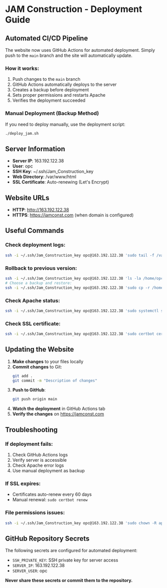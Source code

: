 # JAM Construction - Deployment Guide

## Automated CI/CD Pipeline

The website now uses GitHub Actions for automated deployment. Simply push to the `main` branch and the site will automatically update.

### How it works:
1. Push changes to the `main` branch
2. GitHub Actions automatically deploys to the server
3. Creates a backup before deployment
4. Sets proper permissions and restarts Apache
5. Verifies the deployment succeeded

### Manual Deployment (Backup Method)

If you need to deploy manually, use the deployment script:

```bash
./deploy_jam.sh
```

## Server Information

- **Server IP**: 163.192.122.38
- **User**: opc
- **SSH Key**: ~/.ssh/Jam_Construction_key
- **Web Directory**: /var/www/html
- **SSL Certificate**: Auto-renewing (Let's Encrypt)

## Website URLs

- **HTTP**: http://163.192.122.38
- **HTTPS**: https://jamconst.com (when domain is configured)

## Useful Commands

### Check deployment logs:
```bash
ssh -i ~/.ssh/Jam_Construction_key opc@163.192.122.38 'sudo tail -f /var/log/httpd/jamconst_error.log'
```

### Rollback to previous version:
```bash
ssh -i ~/.ssh/Jam_Construction_key opc@163.192.122.38 'ls -la /home/opc/website-backup-*'
# Choose a backup and restore:
ssh -i ~/.ssh/Jam_Construction_key opc@163.192.122.38 'sudo cp -r /home/opc/BACKUP_NAME/* /var/www/html/ && sudo chown -R apache:apache /var/www/html/'
```

### Check Apache status:
```bash
ssh -i ~/.ssh/Jam_Construction_key opc@163.192.122.38 'sudo systemctl status httpd'
```

### Check SSL certificate:
```bash
ssh -i ~/.ssh/Jam_Construction_key opc@163.192.122.38 'sudo certbot certificates'
```

## Updating the Website

1. **Make changes** to your files locally
2. **Commit changes** to Git:
   ```bash
   git add .
   git commit -m "Description of changes"
   ```
3. **Push to GitHub**:
   ```bash
   git push origin main
   ```
4. **Watch the deployment** in GitHub Actions tab
5. **Verify the changes** on https://jamconst.com

## Troubleshooting

### If deployment fails:
1. Check GitHub Actions logs
2. Verify server is accessible
3. Check Apache error logs
4. Use manual deployment as backup

### If SSL expires:
- Certificates auto-renew every 60 days
- Manual renewal: `sudo certbot renew`

### File permissions issues:
```bash
ssh -i ~/.ssh/Jam_Construction_key opc@163.192.122.38 'sudo chown -R apache:apache /var/www/html/ && sudo chmod -R 755 /var/www/html/'
```

## GitHub Repository Secrets

The following secrets are configured for automated deployment:

- `SSH_PRIVATE_KEY`: SSH private key for server access
- `SERVER_IP`: 163.192.122.38
- `SERVER_USER`: opc

**Never share these secrets or commit them to the repository.**